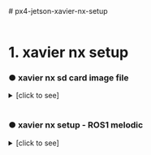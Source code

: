 <working>
# px4-jetson-xavier-nx-setup
<br>
<br>

# 1. xavier nx setup
### ● xavier nx sd card image file

<details><summary>[click to see]</summary>
  
  - Download the image file fomr nvidia [Jetson Download Center](https://developer.nvidia.com/embedded/downloads)   
     In my case, 4.5.1 was the latest one, so I downloaded this   
     
  - Write the image file to your sd card with [Rufus](https://rufus.ie/en/) or [Etcher](https://www.balena.io/etcher/), whatever with your way   
  ![image](https://user-images.githubusercontent.com/72853382/119228985-ab42ed80-bb50-11eb-98d7-162190234040.png)

</details>

<br>

### ● xavier nx setup - ROS1 melodic

<details><summary>[click to see]</summary>
  
  - Set up the ROS melodic and I followed [this site](https://junk-research-note.tistory.com/7)
$ git clone https://github.com/jetsonhacks/installROSXavier.git
$ cd installROSXavier
$ ./installROS.sh -p ros-melodic-desktop
$ rosdep init
$ rosdep update
$ ./setupCatkinWorkspace.sh
~~~
</details>

<br>

### ● xavier nx setup - Realsense T265, D435i setup

<details><summary>[click to see]</summary>
  
  - Set up realsense sdk and ros packages and I followed [this git](https://github.com/zinuok/Xavier_NX)
  ~~~shell



~~~
</details>

<br>
